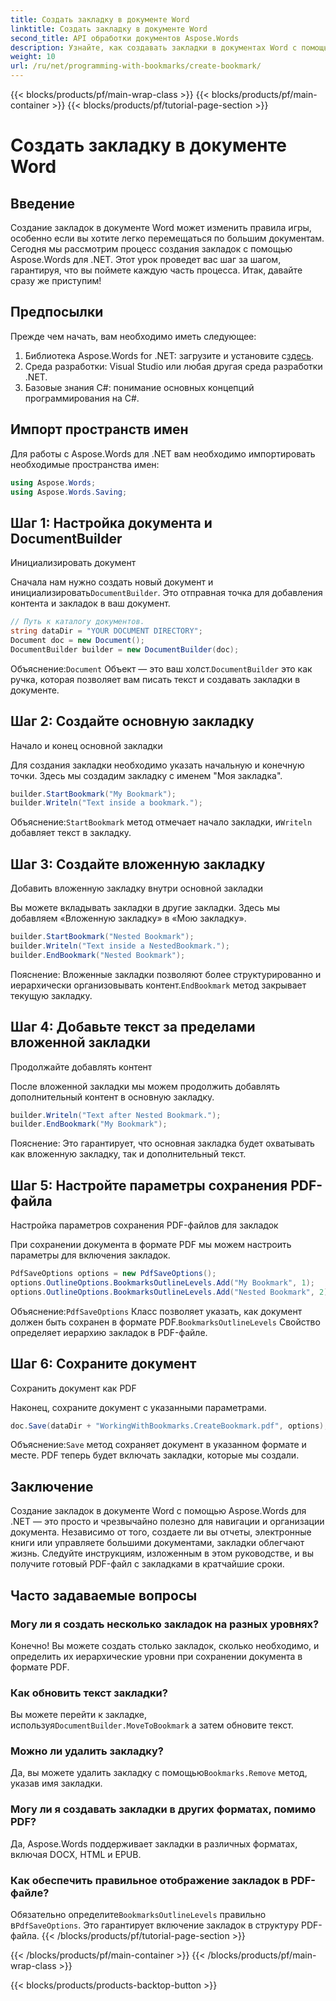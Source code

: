 ```yaml
---
title: Создать закладку в документе Word
linktitle: Создать закладку в документе Word
second_title: API обработки документов Aspose.Words
description: Узнайте, как создавать закладки в документах Word с помощью Aspose.Words для .NET с помощью этого подробного пошагового руководства. Идеально подходит для навигации и организации документов.
weight: 10
url: /ru/net/programming-with-bookmarks/create-bookmark/
---
```


{{< blocks/products/pf/main-wrap-class >}}
{{< blocks/products/pf/main-container >}}
{{< blocks/products/pf/tutorial-page-section >}}

# Создать закладку в документе Word

## Введение

Создание закладок в документе Word может изменить правила игры, особенно если вы хотите легко перемещаться по большим документам. Сегодня мы рассмотрим процесс создания закладок с помощью Aspose.Words для .NET. Этот урок проведет вас шаг за шагом, гарантируя, что вы поймете каждую часть процесса. Итак, давайте сразу же приступим!

## Предпосылки

Прежде чем начать, вам необходимо иметь следующее:

1.  Библиотека Aspose.Words for .NET: загрузите и установите с[здесь](https://releases.aspose.com/words/net/).
2. Среда разработки: Visual Studio или любая другая среда разработки .NET.
3. Базовые знания C#: понимание основных концепций программирования на C#.

## Импорт пространств имен

Для работы с Aspose.Words для .NET вам необходимо импортировать необходимые пространства имен:

```csharp
using Aspose.Words;
using Aspose.Words.Saving;
```

## Шаг 1: Настройка документа и DocumentBuilder

Инициализировать документ

Сначала нам нужно создать новый документ и инициализировать`DocumentBuilder`. Это отправная точка для добавления контента и закладок в ваш документ.

```csharp
// Путь к каталогу документов.
string dataDir = "YOUR DOCUMENT DIRECTORY";
Document doc = new Document();
DocumentBuilder builder = new DocumentBuilder(doc);
```

 Объяснение:`Document` Объект — это ваш холст.`DocumentBuilder` это как ручка, которая позволяет вам писать текст и создавать закладки в документе.

## Шаг 2: Создайте основную закладку

Начало и конец основной закладки

Для создания закладки необходимо указать начальную и конечную точки. Здесь мы создадим закладку с именем "Моя закладка".

```csharp
builder.StartBookmark("My Bookmark");
builder.Writeln("Text inside a bookmark.");
```

 Объяснение:`StartBookmark` метод отмечает начало закладки, и`Writeln` добавляет текст в закладку.

## Шаг 3: Создайте вложенную закладку

Добавить вложенную закладку внутри основной закладки

Вы можете вкладывать закладки в другие закладки. Здесь мы добавляем «Вложенную закладку» в «Мою закладку».

```csharp
builder.StartBookmark("Nested Bookmark");
builder.Writeln("Text inside a NestedBookmark.");
builder.EndBookmark("Nested Bookmark");
```

 Пояснение: Вложенные закладки позволяют более структурированно и иерархически организовывать контент.`EndBookmark` метод закрывает текущую закладку.

## Шаг 4: Добавьте текст за пределами вложенной закладки

Продолжайте добавлять контент

После вложенной закладки мы можем продолжить добавлять дополнительный контент в основную закладку.

```csharp
builder.Writeln("Text after Nested Bookmark.");
builder.EndBookmark("My Bookmark");
```

Пояснение: Это гарантирует, что основная закладка будет охватывать как вложенную закладку, так и дополнительный текст.

## Шаг 5: Настройте параметры сохранения PDF-файла

Настройка параметров сохранения PDF-файлов для закладок

При сохранении документа в формате PDF мы можем настроить параметры для включения закладок.

```csharp
PdfSaveOptions options = new PdfSaveOptions();
options.OutlineOptions.BookmarksOutlineLevels.Add("My Bookmark", 1);
options.OutlineOptions.BookmarksOutlineLevels.Add("Nested Bookmark", 2);
```

 Объяснение:`PdfSaveOptions` Класс позволяет указать, как документ должен быть сохранен в формате PDF.`BookmarksOutlineLevels` Свойство определяет иерархию закладок в PDF-файле.

## Шаг 6: Сохраните документ

Сохранить документ как PDF

Наконец, сохраните документ с указанными параметрами.

```csharp
doc.Save(dataDir + "WorkingWithBookmarks.CreateBookmark.pdf", options);
```

 Объяснение:`Save` метод сохраняет документ в указанном формате и месте. PDF теперь будет включать закладки, которые мы создали.

## Заключение

Создание закладок в документе Word с помощью Aspose.Words для .NET — это просто и чрезвычайно полезно для навигации и организации документа. Независимо от того, создаете ли вы отчеты, электронные книги или управляете большими документами, закладки облегчают жизнь. Следуйте инструкциям, изложенным в этом руководстве, и вы получите готовый PDF-файл с закладками в кратчайшие сроки.

## Часто задаваемые вопросы

### Могу ли я создать несколько закладок на разных уровнях?

Конечно! Вы можете создать столько закладок, сколько необходимо, и определить их иерархические уровни при сохранении документа в формате PDF.

### Как обновить текст закладки?

 Вы можете перейти к закладке, используя`DocumentBuilder.MoveToBookmark` а затем обновите текст.

### Можно ли удалить закладку?

 Да, вы можете удалить закладку с помощью`Bookmarks.Remove` метод, указав имя закладки.

### Могу ли я создавать закладки в других форматах, помимо PDF?

Да, Aspose.Words поддерживает закладки в различных форматах, включая DOCX, HTML и EPUB.

### Как обеспечить правильное отображение закладок в PDF-файле?

 Обязательно определите`BookmarksOutlineLevels` правильно в`PdfSaveOptions`. Это гарантирует включение закладок в структуру PDF-файла.
{{< /blocks/products/pf/tutorial-page-section >}}

{{< /blocks/products/pf/main-container >}}
{{< /blocks/products/pf/main-wrap-class >}}

{{< blocks/products/products-backtop-button >}}
